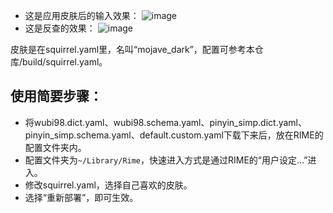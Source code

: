 - 这是应用皮肤后的输入效果：
![image](https://raw.githubusercontent.com/thep0y/rime-98/master/images/default.png)
- 这是反查的效果：
![image](https://raw.githubusercontent.com/thep0y/rime-98/master/images/reverse.png)

皮肤是在squirrel.yaml里，名叫“mojave_dark”，配置可参考本仓库/build/squirrel.yaml。


## 使用简要步骤：
- 将wubi98.dict.yaml、wubi98.schema.yaml、pinyin_simp.dict.yaml、pinyin_simp.schema.yaml、default.custom.yaml下载下来后，放在RIME的配置文件夹内。
- 配置文件夹为`~/Library/Rime`，快速进入方式是通过RIME的“用户设定...”进入。
- 修改squirrel.yaml，选择自己喜欢的皮肤。
- 选择“重新部署”，即可生效。
